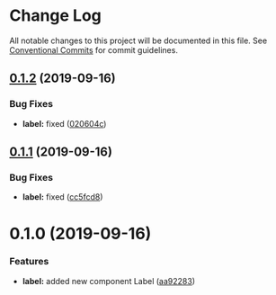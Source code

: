 # Change Log

All notable changes to this project will be documented in this file.
See [Conventional Commits](https://conventionalcommits.org) for commit guidelines.

## [0.1.2](https://github.com/galdeguer/lerna-conventional-commits/compare/@lerna-geniuz/label@0.1.1...@lerna-geniuz/label@0.1.2) (2019-09-16)


### Bug Fixes

* **label:** fixed ([020604c](https://github.com/galdeguer/lerna-conventional-commits/commit/020604c))





## [0.1.1](https://github.com/galdeguer/lerna-conventional-commits/compare/@lerna-geniuz/label@0.1.0...@lerna-geniuz/label@0.1.1) (2019-09-16)


### Bug Fixes

* **label:** fixed ([cc5fcd8](https://github.com/galdeguer/lerna-conventional-commits/commit/cc5fcd8))





# 0.1.0 (2019-09-16)


### Features

* **label:** added new component Label ([aa92283](https://github.com/galdeguer/lerna-conventional-commits/commit/aa92283))
